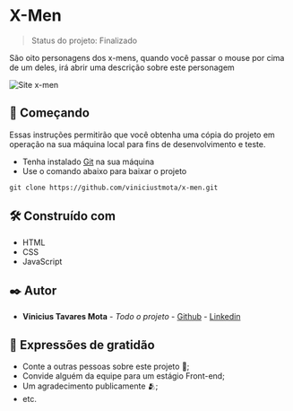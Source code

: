# X-Men

> Status do projeto: Finalizado

São oito personagens dos x-mens, quando você passar o mouse por cima de um deles, irá abrir uma descrição sobre este personagem

![Site x-men](https://github.com/viniciustmota/x-men/assets/106537834/8d809787-655a-476b-85fc-1b01654a3586)

## 🚀 Começando

Essas instruções permitirão que você obtenha uma cópia do projeto em operação na sua máquina local para fins de desenvolvimento e teste.

* Tenha instalado [Git](https://git-scm.com/) na sua máquina
* Use o comando abaixo para baixar o projeto
```
git clone https://github.com/viniciustmota/x-men.git

```

## 🛠️ Construído com

* HTML
* CSS
* JavaScript

## ✒️ Autor

* **Vinicius Tavares Mota** - *Todo o projeto* - [Github](https://github.com/viniciustmota) - [Linkedin](https://www.linkedin.com/in/viniciustmota)

## 🎁 Expressões de gratidão

* Conte a outras pessoas sobre este projeto 📢;
* Convide alguém da equipe para um estágio Front-end;
* Um agradecimento publicamente 🫂;
* etc.

